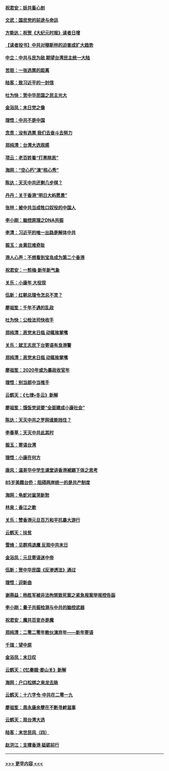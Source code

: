 #### [祝君安：妖共畜心剖](../pages/nsc993/n11794273.md?t=01152044) 
#### [文武：国民党的前途与命运](../pages/nsc993/n11794198.md?t=01152044) 
#### [方能达：祝贺《大纪元时报》读者日增](../pages/nsc993/n11793807.md?t=01152044) 
#### [【读者投书】中共对穆斯林的迫害成扩大趋势](../pages/nsc993/n11791371.md?t=01152044) 
#### [中立：中共与民为敌 期望台湾民主统一大陆](../pages/nsc993/n11790392.md?t=01152044) 
#### [苦胆：一张选票的距离](../pages/nsc993/n11788914.md?t=01152044) 
#### [陆客：致习近平的一封信](../pages/nsc993/n11788867.md?t=01152044) 
#### [吐为快：贺中华民国之民主光大](../pages/nsc993/n11788618.md?t=01152044) 
#### [金浴凤：末日党之像](../pages/nsc993/n11787475.md?t=01152044) 
#### [理悟：中共不是中国](../pages/nsc993/n11787463.md?t=01152044) 
#### [念贲：没有选票  我们去奋斗去努力](../pages/nsc993/n11787398.md?t=01152044) 
#### [郑纯清：台湾大选观感](../pages/nsc993/n11786210.md?t=01152044) 
#### [项云：老百姓看“打黑除恶”](../pages/nsc993/n11785398.md?t=01152044) 
#### [海网：“空心朽”演“核心秀”](../pages/nsc993/n11783874.md?t=01152044) 
#### [陈达：天灭中共还剩几步棋？](../pages/nsc993/n11783719.md?t=01152044) 
#### [丹丹：关于香港“明日大屿愿景”](../pages/nsc993/n11783273.md?t=01152044) 
#### [张林：被中共当成牲口奴役的中国人](../pages/nsc993/n11782397.md?t=01152044) 
#### [李小刚：脑控原理之DNA共振](../pages/nsc993/n11780962.md?t=01152044) 
#### [李清：习近平的唯一出路是解体中共](../pages/nsc993/n11780866.md?t=01152044) 
#### [振玉：炎黄巨难奇耻](../pages/nsc993/n11779632.md?t=01152044) 
#### [港人心声：不想看到宝岛成为第二个香港](../pages/nsc993/n11778817.md?t=01152044) 
#### [祝君安：一剪梅‧新年新气象](../pages/nsc993/n11776340.md?t=01152044) 
#### [关乐：小康年 大役现](../pages/nsc993/n11774213.md?t=01152044) 
#### [伍新：红朝总理令怎总不灵？](../pages/nsc993/n11770813.md?t=01152044) 
#### [廖祖笙：千年不遇的乱政](../pages/nsc993/n11770373.md?t=01152044) 
#### [吐为快：公检法司快收手](../pages/nsc993/n11770359.md?t=01152044) 
#### [郑纯清：恶党末日临 动辄挨掌嘴](../pages/nsc993/n11769912.md?t=01152044) 
#### [关乐：就王志民下台寄语有良港警](../pages/nsc993/n11769903.md?t=01152044) 
#### [郑纯清：恶党末日临 动辄挨掌嘴](../pages/nsc993/n11769356.md?t=01152044) 
#### [廖祖笙：2020年或为暴政收官年](../pages/nsc993/n11768216.md?t=01152044) 
#### [理悟：别当郎中当推手](../pages/nsc993/n11768243.md?t=01152044) 
#### [云鹤天：《七律▪冬云》新解](../pages/nsc993/n11768204.md?t=01152044) 
#### [廖祖笙：饿饭党说要“全面建成小康社会”](../pages/nsc993/n11767482.md?t=01152044) 
#### [陈达：天灭中共之罗网谁能挡住？](../pages/nsc993/n11767465.md?t=01152044) 
#### [李春草：天灭中共此其时](../pages/nsc993/n11767452.md?t=01152044) 
#### [振玉：寄语台湾](../pages/nsc993/n11767432.md?t=01152044) 
#### [理悟：小康在何方](../pages/nsc993/n11767394.md?t=01152044) 
#### [唐风：温哥华中学生课堂讲香港被踢下体之思考](../pages/nsc993/n11766848.md?t=01152044) 
#### [85岁美籍台侨：阻碍两岸统一的是共产制度](../pages/nsc993/n11765043.md?t=01152044) 
#### [海网：龟蛇对鼠哭新愁](../pages/nsc993/n11764895.md?t=01152044) 
#### [林泉：香江之歌](../pages/nsc993/n11764415.md?t=01152044) 
#### [关乐：赞香港元旦百万和平抗暴大游行](../pages/nsc993/n11764382.md?t=01152044) 
#### [云鹤天：扶贫](../pages/nsc993/n11764245.md?t=01152044) 
#### [雪绮：见群鸡退鹰  反观中共末日](../pages/nsc993/n11762112.md?t=01152044) 
#### [金浴凤：元旦寄语迷中帝](../pages/nsc993/n11761788.md?t=01152044) 
#### [伍新：贺中华民国《反渗透法》通过](../pages/nsc993/n11761994.md?t=01152044) 
#### [理悟：迎新曲](../pages/nsc993/n11761152.md?t=01152044) 
#### [谢燕益：杨胜军被非法拘禁致死案之紧急报案举报控告函](../pages/nsc993/n11756134.md?t=01152044) 
#### [李小刚：量子共振检测与中共的脑控武器](../pages/nsc993/n11754518.md?t=01152044) 
#### [祝君安：魔共百变亦是魔](../pages/nsc993/n11754469.md?t=01152044) 
#### [郑纯清：二零二零年散伙演弃年——新年寄语](../pages/nsc993/n11754195.md?t=01152044) 
#### [千瑞：望中原](../pages/nsc993/n11754159.md?t=01152044) 
#### [金浴凤：末日叹](../pages/nsc993/n11752359.md?t=01152044) 
#### [云鹤天：《忆秦娥‧娄山关》新解](../pages/nsc993/n11752348.md?t=01152044) 
#### [海网：户口松绑之来龙去脉](../pages/nsc993/n11752328.md?t=01152044) 
#### [云鹤天：十六字令‧中共在二零一九](../pages/nsc993/n11752305.md?t=01152044) 
#### [廖祖笙：周永康余孽在不断寻衅滋事](../pages/nsc993/n11751013.md?t=01152044) 
#### [云鹤天：观台湾大选](../pages/nsc993/n11751007.md?t=01152044) 
#### [陆客：末世民风（四）](../pages/nsc993/n11749203.md?t=01152044) 
#### [赵洪江：支撑香港 砥砺前行](../pages/nsc993/n11748482.md?t=01152044) 

----
#### [ >>> 更早内容 <<< ](../indexes/nsc993-earlier.md)
